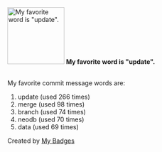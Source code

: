 <img src="https://my-badges.github.io/my-badges/favorite-word.png" alt="My favorite word is &quot;update&quot;." title="My favorite word is &quot;update&quot;." width="128">
<strong>My favorite word is &quot;update&quot;.</strong>
<br><br>

My favorite commit message words are:

1. update (used 266 times)
2. merge (used 98 times)
3. branch (used 74 times)
4. neodb (used 70 times)
5. data (used 69 times)


Created by <a href="https://github.com/my-badges/my-badges">My Badges</a>